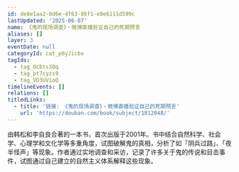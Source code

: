 ```yaml
---
id: de8e1aa2-0d6e-4f63-86f1-e0e6111d599c
lastUpdated: '2025-06-07'
name: 《鬼的现场调查》・微博直播验证自己的死期预言
aliases: []
layer: 3
eventDate: null
categoryId: cat_p6yJicbx
tagIds:
  - tag_Ocbts3Oq
  - tag_pt7cyzs9
  - tag_VD3UVioQ
timelineEvents: []
relations: []
titledLinks:
  - title: '链接: 《鬼的现场调查》・微博直播验证自己的死期预言'
    url: 'https://douban.com/book/subject/1812048/'
---
```

由韩松和李自良合著的一本书，首次出版于2001年。书中结合自然科学、社会学、心理学和文化学等多重角度，试图破解鬼的真相，分析了如「阴兵过路」、「夜半怪声」等现象。作者通过实地调查和采访，记录了许多关于鬼的传说和目击事件，试图通过自己建立的自然主义体系解释这些现象。
